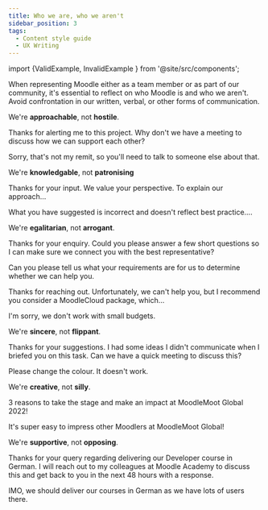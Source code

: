 ```yaml
---
title: Who we are, who we aren't
sidebar_position: 3
tags:
  - Content style guide
  - UX Writing
---
```

import {ValidExample, InvalidExample } from '@site/src/components';

When representing Moodle either as a team member or as part of our community, it's essential to reflect on who Moodle is and who we aren't. Avoid confrontation in our written, verbal, or other forms of communication.

We're **approachable**, not **hostile**.
<ValidExample title="Do">

Thanks for alerting me to this project. Why don't we have a meeting to discuss how we can support each other?

</ValidExample>

<InvalidExample title="Don't">

Sorry, that's not my remit, so you'll need to talk to someone else about that.

</InvalidExample>

We're **knowledgable**, not **patronising**

<ValidExample title="Do">

Thanks for your input. We value your perspective. To explain our approach…

</ValidExample>

<InvalidExample title="Don't">

What you have suggested is incorrect and doesn't reflect best practice….

</InvalidExample>

We're **egalitarian**, not **arrogant**.

<ValidExample title="Do">

Thanks for your enquiry. Could you please answer a few short questions so I can make sure we connect you with the best representative?

</ValidExample>

<InvalidExample title="Don't">

Can you please tell us what your requirements are for us to determine whether we can help you.

</InvalidExample>

<ValidExample title="Do">

Thanks for reaching out. Unfortunately, we can't help you, but I recommend you consider a MoodleCloud package, which…

</ValidExample>

<InvalidExample title="Don't">

I'm sorry, we don't work with small budgets.

</InvalidExample>

We're **sincere**, not **flippant**.

<ValidExample title="Do">

Thanks for your suggestions. I had some ideas I didn't communicate when I briefed you on this task. Can we have a quick meeting to discuss this?

</ValidExample>

<InvalidExample title="Don't">

Please change the colour. It doesn't work.

</InvalidExample>

We're **creative**, not **silly**.

<ValidExample title="Do">

3 reasons to take the stage and make an impact at MoodleMoot Global 2022!

</ValidExample>

<InvalidExample title="Don't">

It's super easy to impress other Moodlers at MoodleMoot Global!

</InvalidExample>

We're **supportive**, not **opposing**.  

<ValidExample title="Do">

Thanks for your query regarding delivering our Developer course in German. I will reach out to my colleagues at Moodle Academy to discuss this and get back to you in the next 48 hours with a response.

</ValidExample>

<InvalidExample title="Don't">

IMO, we should deliver our courses in German as we have lots of users there.

</InvalidExample>

